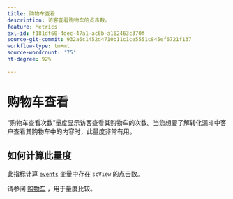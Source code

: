 ```yaml
---
title: 购物车查看
description: 访客查看购物车的点击数。
feature: Metrics
exl-id: f181df60-4dec-47a1-ac6b-a162463c370f
source-git-commit: 932a6c1452d4710b11c1ce5551c845ef6721f137
workflow-type: tm+mt
source-wordcount: '75'
ht-degree: 92%

---
```


# 购物车查看

“购物车查看次数”量度显示访客查看其购物车的次数。当您想要了解转化漏斗中客户查看其购物车中的内容时，此量度非常有用。

## 如何计算此量度

此指标计算 [`events`](/help/implement/vars/page-vars/events/events-overview.md) 变量中存在 `scView` 的点击数。

请参阅 [购物车](carts.md) ，用于量度比较。
